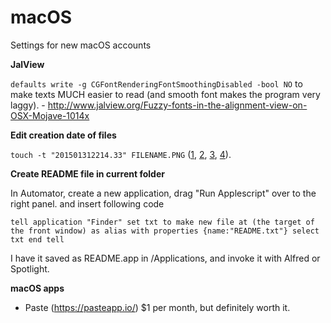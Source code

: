 # macOS
Settings for new macOS accounts

**JalView**

`defaults write -g CGFontRenderingFontSmoothingDisabled -bool NO` to make texts MUCH easier to read (and smooth font makes the program very laggy). - http://www.jalview.org/Fuzzy-fonts-in-the-alignment-view-on-OSX-Mojave-1014x

**Edit creation date of files**

`touch -t "201501312214.33" FILENAME.PNG` ([1](https://smallbusiness.chron.com/change-file-date-mac-finder-46835.html), [2](https://hackernoon.com/how-to-change-a-file-s-last-modified-and-creation-dates-on-mac-os-x-494f8f76cdf4), [3](https://gmelikov.com/2016/12/19/change-a-files-last-modified-and-creation-dates-on-mac-os-x-and-linux/), [4](https://forums.macrumors.com/threads/touch-wont-change-file-creation-date-why.1969185/)).

**Create README file in current folder**

In Automator, create a new application, drag "Run Applescript" over to the right panel. and insert following code

`tell application "Finder"
    set txt to make new file at (the target of the front window) as alias with properties {name:"README.txt"}
    select txt
end tell`

I have it saved as README.app in /Applications, and invoke it with Alfred or Spotlight.

**macOS apps**
- Paste (https://pasteapp.io/) $1 per month, but definitely worth it.
